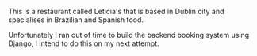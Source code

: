 This is a restaurant called Leticia's that is based in Dublin city and specialises in Brazilian and Spanish food.

Unfortunately I ran out of time to build the backend booking system using Django, I intend to do this on my next attempt. 

